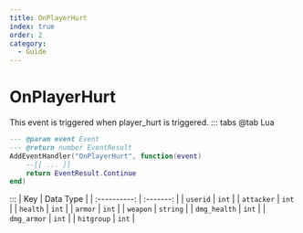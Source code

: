 ```yaml
---
title: OnPlayerHurt
index: true
order: 2
category:
  - Guide
---
```


# OnPlayerHurt
This event is triggered when player_hurt is triggered.
::: tabs
@tab Lua
```lua
--- @param event Event
--- @return number EventResult
AddEventHandler("OnPlayerHurt", function(event)
    --[[ ... ]]
    return EventResult.Continue
end)
```

:::
|      Key     | Data Type |
| :----------: | :-------: |
|   `userid`   |   `int`   |
|  `attacker`  |   `int`   |
|   `health`   |   `int`   |
|    `armor`   |   `int`   |
|   `weapon`   |  `string` |
| `dmg_health` |   `int`   |
|  `dmg_armor` |   `int`   |
|  `hitgroup`  |   `int`   |